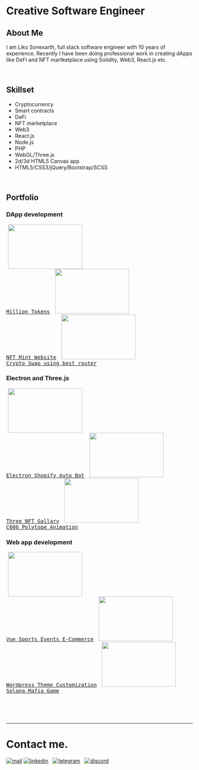 # Creative Software Engineer


## About Me
I am Liko Sonexarth, full stack software engineer with 10 years of experience. Recently I have been doing professional work in creating dApps like DeFi and NFT martketplace using Solidity, Web3, React.js etc.

<br>

## Skillset
- Cryptocurrency
- Smart contracts
- DeFi
- NFT marketplace
- Web3
- React.js
- Node.js
- PHP
- WebGL/Three.js
- 2d/3d HTML5 Canvas app
- HTML5/CSS3/jQuery/Bootstrap/SCSS

<br>

## Portfolio

### DApp development
<a target="_blank" style="margin:5px" href="https://million-tokens.vercel.app/#/" ><kbd><img height="120" width="200" src="https://raw.githubusercontent.com/jsgrowing315/jsgrowing315/main/assets/million.png?raw=true" ><br/>Million Tokens</kbd></a>
<a target="_blank" style="margin:5px" href="https://wordles.io/" ><kbd><img height="120" width="200" src="https://raw.githubusercontent.com/jsgrowing315/jsgrowing315/main/assets/wordles.png?raw=true" ><br/>NFT Mint Website</kbd></a>
<a target="_blank" style="margin:5px" href="https://crypto-change.herokuapp.com/" ><kbd><img height="120" width="200" src="https://raw.githubusercontent.com/jsgrowing315/jsgrowing315/main/assets/crypto.png?raw=true" ><br/>Crypto Swap using best router</kbd></a>


### Electron and Three.js
<a target="_blank" style="margin:5px" href="https://github.com/mastre-io/mastre-releases/releases/download/1.0.32/Mastre.Setup.1.0.32.exe" ><kbd><img height="120" width="200" src="https://raw.githubusercontent.com/jsgrowing315/jsgrowing315/main/assets/electron.png?raw=true" ><br/>Electron Shopify Auto Bot</kbd></a>
<a target="_blank" style="margin:5px" href="https://three-gallary.vercel.app/" ><kbd><img height="120" width="200" src="https://raw.githubusercontent.com/jsgrowing315/jsgrowing315/main/assets/three_gallary.png?raw=true" ><br/>Three NFT Gallary</kbd></a>
<a target="_blank" style="margin:5px" href="https://jsgrowin-portfolio.herokuapp.com/samples/polytope/index.html" ><kbd><img height="120" width="200" src="https://raw.githubusercontent.com/jsgrowing315/jsgrowing315/main/assets/polytope.png?raw=true" ><br/>C600 Polytope Animation</kbd></a>

### Web app development
<a target="_blank" style="margin:5px" href="https://app.cseval.com/" ><kbd><img height="120" width="200" src="https://raw.githubusercontent.com/jsgrowing315/jsgrowing315/main/assets/cse_vue.png?raw=true" ><br/>Vue Sports Events E-Commerce</kbd></a>
<a target="_blank" style="margin:5px" href="https://panenkatv.com/" ><kbd><img height="120" width="200" src="https://raw.githubusercontent.com/jsgrowing315/jsgrowing315/main/assets/wordpress.png?raw=true" ><br/>Wordpress Theme Customization</kbd></a>
<a target="_blank" style="margin:5px" href="https://game-owivntwoka-ue.a.run.app/" ><kbd><img height="120" width="200" src="https://raw.githubusercontent.com/jsgrowing315/jsgrowing315/main/assets/crypto_mafia.png?raw=true" ><br/>Solana Mafia Game</kbd></a>


<br>
<br>
<br>


*****

# Contact me.

<a href="mailto:longines0924@gmail.com" target="_blank" ><img src="https://raw.githubusercontent.com/jsgrowing315/jsgrowing315/main/assets/icons8-mail-48.png" alt="mail" /></a>
<a href="https://www.linkedin.com/in/likosonexarth/" target="_blank" ><img src="https://raw.githubusercontent.com/jsgrowing315/jsgrowing315/main/assets/icons8-linkedin-48.png" alt="linkedin" /></a>
&nbsp;
<a href="https://t.me/longines0924" target="_blank" ><img src="https://raw.githubusercontent.com/jsgrowing315/jsgrowing315/main/assets/icons8-telegram-app-48.png" alt="telegram" /></a>
&nbsp;
<a href="https://discordapp.com/users/871114801953267712" target="_blank" ><img src="https://raw.githubusercontent.com/jsgrowing315/jsgrowing315/main/assets/icons8-discord-bubble-48.png" alt="discord" /></a>

